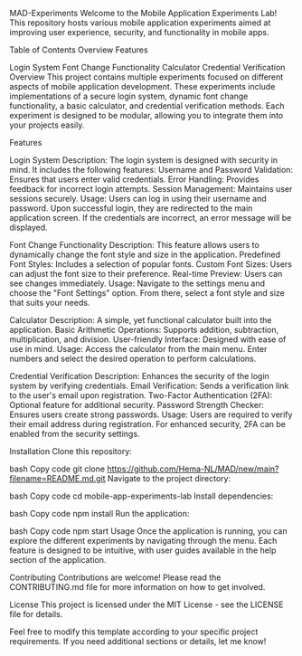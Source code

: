 MAD-Experiments
Welcome to the Mobile Application Experiments Lab! This repository hosts various mobile application experiments aimed at improving user experience, security, and functionality in mobile apps.

Table of Contents Overview Features

Login System
Font Change Functionality
Calculator
Credential Verification
Overview This project contains multiple experiments focused on different aspects of mobile application development. These experiments include implementations of a secure login system, dynamic font change functionality, a basic calculator, and credential verification methods. Each experiment is designed to be modular, allowing you to integrate them into your projects easily.

Features

Login System Description: The login system is designed with security in mind. It includes the following features:
Username and Password Validation: Ensures that users enter valid credentials. Error Handling: Provides feedback for incorrect login attempts. Session Management: Maintains user sessions securely. Usage: Users can log in using their username and password. Upon successful login, they are redirected to the main application screen. If the credentials are incorrect, an error message will be displayed.

Font Change Functionality Description: This feature allows users to dynamically change the font style and size in the application.
Predefined Font Styles: Includes a selection of popular fonts. Custom Font Sizes: Users can adjust the font size to their preference. Real-time Preview: Users can see changes immediately. Usage: Navigate to the settings menu and choose the "Font Settings" option. From there, select a font style and size that suits your needs.

Calculator Description: A simple, yet functional calculator built into the application.
Basic Arithmetic Operations: Supports addition, subtraction, multiplication, and division. User-friendly Interface: Designed with ease of use in mind. Usage: Access the calculator from the main menu. Enter numbers and select the desired operation to perform calculations.

Credential Verification Description: Enhances the security of the login system by verifying credentials.
Email Verification: Sends a verification link to the user's email upon registration. Two-Factor Authentication (2FA): Optional feature for additional security. Password Strength Checker: Ensures users create strong passwords. Usage: Users are required to verify their email address during registration. For enhanced security, 2FA can be enabled from the security settings.

Installation Clone this repository:

bash Copy code git clone  https://github.com/Hema-NL/MAD/new/main?filename=README.md.git Navigate to the project directory:

bash Copy code cd mobile-app-experiments-lab Install dependencies:

bash Copy code npm install Run the application:

bash Copy code npm start Usage Once the application is running, you can explore the different experiments by navigating through the menu. Each feature is designed to be intuitive, with user guides available in the help section of the application.

Contributing Contributions are welcome! Please read the CONTRIBUTING.md file for more information on how to get involved.

License This project is licensed under the MIT License - see the LICENSE file for details.

Feel free to modify this template according to your specific project requirements. If you need additional sections or details, let me know!
